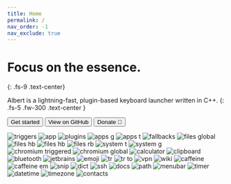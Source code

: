 ```yaml
---
title: Home
permalink: /
nav_order: -1
nav_exclude: true
---
```


# Focus on the essence.
{: .fs-9 .text-center}

Albert is a lightning-fast, plugin-based keyboard launcher written in C++.
{: .fs-5 .fw-300 .text-center }

<div class="text-center">
    <a href="/gettingstarted"><button type="button" name="button" class="btn btn-primary">Get started</button></a>
    <a href="{{site.repository}}"><button type="button" name="button" class="btn ml-2">View on GitHub</button></a>
    <a href="/donation"><button type="button" name="button" class="btn btn-yellow ml-2">Donate 💛</button></a>
</div>

<!--{: .text-center }-->



![triggers](https://raw.githubusercontent.com/albertlauncher/documentation/refs/heads/pictures/pictures/triggers_t.png)
![app](https://raw.githubusercontent.com/albertlauncher/documentation/refs/heads/pictures/pictures/albert_t.png)
![plugins](https://raw.githubusercontent.com/albertlauncher/documentation/refs/heads/pictures/pictures/plugins_t.png)
![apps g](https://raw.githubusercontent.com/albertlauncher/documentation/refs/heads/pictures/pictures/apps_g.png)
![apps t](https://raw.githubusercontent.com/albertlauncher/documentation/refs/heads/pictures/pictures/apps_t.png)
![fallbacks](https://raw.githubusercontent.com/albertlauncher/documentation/refs/heads/pictures/pictures/fallbacks.png)
![files global](https://raw.githubusercontent.com/albertlauncher/documentation/refs/heads/pictures/pictures/files_g.png)
![files hb](https://raw.githubusercontent.com/albertlauncher/documentation/refs/heads/pictures/pictures/files_hb.png)
![files hb](https://raw.githubusercontent.com/albertlauncher/documentation/refs/heads/pictures/pictures/files_hb2.png)
![files rb](https://raw.githubusercontent.com/albertlauncher/documentation/refs/heads/pictures/pictures/files_rb.png)
![system t](https://raw.githubusercontent.com/albertlauncher/documentation/refs/heads/pictures/pictures/system_t.png)
![system g](https://raw.githubusercontent.com/albertlauncher/documentation/refs/heads/pictures/pictures/system_g.png)
![chromium triggered](https://raw.githubusercontent.com/albertlauncher/documentation/refs/heads/pictures/pictures/chromium_t.png)
![chromium global](https://raw.githubusercontent.com/albertlauncher/documentation/refs/heads/pictures/pictures/chromium_g.png)
![calculator](https://raw.githubusercontent.com/albertlauncher/documentation/refs/heads/pictures/pictures/calqulate.png)
![clipboard](https://raw.githubusercontent.com/albertlauncher/documentation/refs/heads/pictures/pictures/clipboard.png)
![bluetooth](https://raw.githubusercontent.com/albertlauncher/documentation/refs/heads/pictures/pictures/bluetooth_t.png)
![jetbrains](https://raw.githubusercontent.com/albertlauncher/documentation/refs/heads/pictures/pictures/jetbrains.png)
![emoji](https://raw.githubusercontent.com/albertlauncher/documentation/refs/heads/pictures/pictures/emoji_g.png)
![tr](https://raw.githubusercontent.com/albertlauncher/documentation/refs/heads/pictures/pictures/tr.png)
![tr to](https://raw.githubusercontent.com/albertlauncher/documentation/refs/heads/pictures/pictures/tr_to.png)
![vpn](https://raw.githubusercontent.com/albertlauncher/documentation/refs/heads/pictures/pictures/vpn.png)
![wiki](https://raw.githubusercontent.com/albertlauncher/documentation/refs/heads/pictures/pictures/wiki_t.png)
![caffeine](https://raw.githubusercontent.com/albertlauncher/documentation/refs/heads/pictures/pictures/caffeine_empty.png)
![caffeine em](https://raw.githubusercontent.com/albertlauncher/documentation/refs/heads/pictures/pictures/caffeine_t.png)
![snip](https://raw.githubusercontent.com/albertlauncher/documentation/refs/heads/pictures/pictures/snippets_t.png)
![dict](https://raw.githubusercontent.com/albertlauncher/documentation/refs/heads/pictures/pictures/dict_t.png)
![ssh](https://raw.githubusercontent.com/albertlauncher/documentation/refs/heads/pictures/pictures/ssh_t.png)
![docs](https://raw.githubusercontent.com/albertlauncher/documentation/refs/heads/pictures/pictures/docs_g.png)
![path](https://raw.githubusercontent.com/albertlauncher/documentation/refs/heads/pictures/pictures/path_t.png)
![menubar](https://raw.githubusercontent.com/albertlauncher/documentation/refs/heads/pictures/pictures/menubar.png)
![timer](https://raw.githubusercontent.com/albertlauncher/documentation/refs/heads/pictures/pictures/timer_t.png)
![datetime](https://raw.githubusercontent.com/albertlauncher/documentation/refs/heads/pictures/pictures/datetime_t.png)
![timezone](https://raw.githubusercontent.com/albertlauncher/documentation/refs/heads/pictures/pictures/timezones.png)
![contacts](https://raw.githubusercontent.com/albertlauncher/documentation/refs/heads/pictures/pictures/contacts.png)













